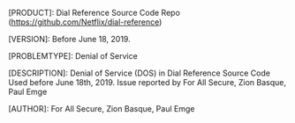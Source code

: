 
[PRODUCT]: Dial Reference Source Code Repo (https://github.com/Netflix/dial-reference)

[VERSION]: Before June 18, 2019.

[CVEID]: CVE-2019-10028

[PROBLEMTYPE]: Denial of Service

[REFERENCES]: https://github.com/Netflix/security-bulletins/blob/master/advisories/nflx-2019-002.md

[DESCRIPTION]: Denial of Service (DOS) in Dial Reference Source Code Used before June 18th, 2019.  Issue reported by For All Secure, Zion Basque, Paul Emge

[AUTHOR]: For All Secure, Zion Basque, Paul Emge
